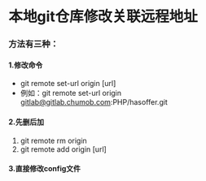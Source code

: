 # 本地git仓库修改关联远程地址

### 方法有三种：

#### 1.修改命令

- git remote set-url origin [url]
- 例如：git remote set-url origin gitlab@gitlab.chumob.com:PHP/hasoffer.git

#### 2.先删后加

1. git remote rm origin
2. git remote add origin [url]

#### 3.直接修改config文件


